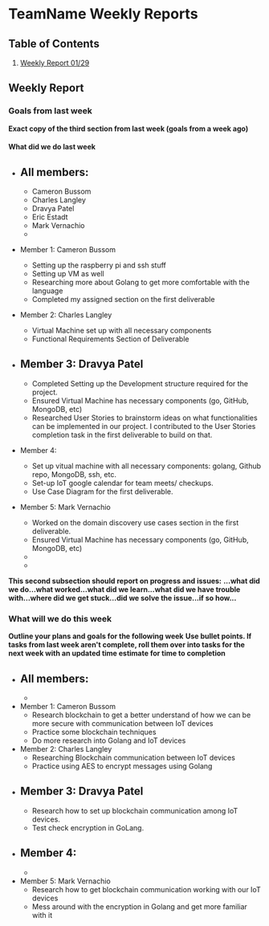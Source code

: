 # TeamName Weekly Reports 

## Table of Contents
1. [Weekly Report 01/29](#weekly-report-mmdd)

## Weekly Report

### Goals from last week

**Exact copy of the third section from last week (goals from a week ago)**

#### What did we do last week

- All members:
	- 
	- Cameron Bussom
	- Charles Langley
	- Dravya Patel
   	- Eric Estadt
   	- Mark Vernachio
   	- 
- Member 1: Cameron Bussom
	- Setting up the raspberry pi and ssh stuff
	- Setting up VM as well
	- Researching more about Golang to get more comfortable with the language
	- Completed my assigned section on the first deliverable 
- Member 2: Charles Langley
	- Virtual Machine set up with all necessary components
	- Functional Requirements Section of Deliverable

- Member 3: Dravya Patel
	- 
	- Completed Setting up the Development structure required for the project. 
	- Ensured Virtual Machine has necessary components (go, GitHub, MongoDB, etc)
	- Researched User Stories to brainstorm ideas on what functionalities can be implemented in our project. I contributed to the User Stories completion task in the first deliverable to build on that. 
- Member 4:
	- Set up vitual machine with all necessary components: golang, Github repo, MongoDB, ssh, etc.
 	- Set-up IoT google calendar for team meets/ checkups.  
	- Use Case Diagram for the first deliverable.
- Member 5: Mark Vernachio
	- Worked on the domain discovery use cases section in the first deliverable.
	- Ensured Virtual Machine has necessary components (go, GitHub, MongoDB, etc)
	- 
	-
**This second subsection should report on progress and issues:**
**...what did we do...what worked...what did we learn...what did we have trouble with...where did we get stuck...did we solve the issue...if so how...**



### What will we do this week

**Outline your plans and goals for the following week**
**Use bullet points. If tasks from last week aren't complete, roll them over into tasks for the next week with an updated time estimate for time to completion**


- All members:
	- 
	- 
- Member 1: Cameron Bussom
	- Research blockchain to get a better understand of how we can be more secure with communication between IoT devices
	- Practice some blockchain techniques
 	- Do more research into Golang and IoT devices 
- Member 2: Charles Langley
	- Researching Blockchain communication between IoT devices
	- Practice using AES to encrypt messages using Golang
- Member 3: Dravya Patel
	- 
	- Research how to set up blockchain communication among IoT devices.
   	- Test check encryption in GoLang. 
- Member 4: 
	- 
	- 
- Member 5: Mark Vernachio
  	- Research how to get blockchain communication working with our IoT devices
  	- Mess around with the encryption in Golang and get more familiar with it
